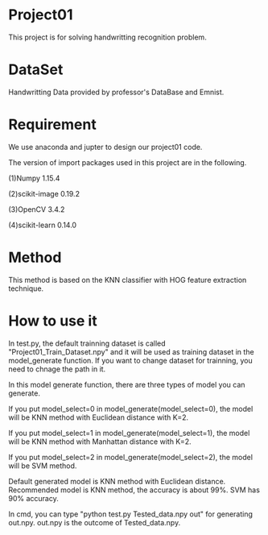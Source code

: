 # Project01
This project is for solving handwritting recognition problem. 
# DataSet
Handwritting Data provided by professor's DataBase and Emnist.
# Requirement 
We use anaconda and jupter to design our project01 code.

The version of import packages used in this project are in the following.

(1)Numpy 1.15.4

(2)scikit-image 0.19.2

(3)OpenCV 3.4.2

(4)scikit-learn 0.14.0

# Method
This method is based on the KNN classifier with HOG feature extraction technique.

# How to use it
In test.py, the default trainning dataset is called "Project01_Train_Dataset.npy" and it will be used as training dataset in the   model_generate function. If you want to change dataset for trainning, you need to chnage the path in it. 

In this model generate function, there are three types of model you can generate. 

If you put model_select=0 in model_generate(model_select=0), the model will be KNN method with Euclidean distance with K=2.

If you put model_select=1 in model_generate(model_select=1), the model will be KNN method with Manhattan distance with K=2.

If you put model_select=2 in model_generate(model_select=2), the model will be SVM method. 

Default generated model is KNN method with Euclidean distance. Recommended model is KNN method, the accuracy is about 99%. SVM has 90% accuracy. 

In cmd, you can type "python test.py Tested_data.npy out" for generating out.npy. out.npy is the outcome of Tested_data.npy.   








